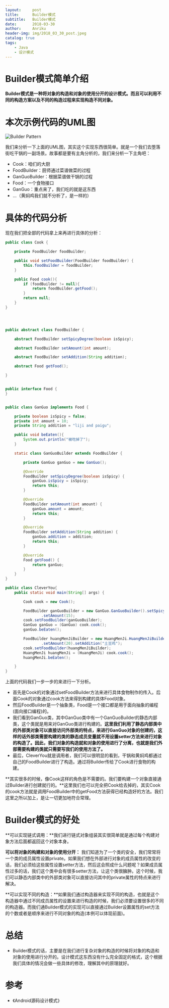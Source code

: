 ```yaml
---
layout:     post
title:      Builder模式
subtitle:   Builder模式
date:       2018-03-30
author:     Anriku
header-img: img/2018_03_30_post.jpeg
catalog: true
tags:
    - Java
    - 设计模式
---
```


# Builder模式简单介绍

**Builder模式是一种将对象的构造和对象的使用分开的设计模式。而且可以利用不同的构造方案以及不同的构造过程来实现构造不同对象。**

# 本次示例代码的UML图

![Builder Pattern](https://images-1254261164.cos.ap-chengdu.myqcloud.com/2018-11-08-164109.png)

我们来分析一下上面的UML图，其实这个实现东西很简单。就是一个我们去堕落街吃干锅的一副场景。故事都是要有主角分析的，我们来分析一下主角吧：

* Cook：咱们的大厨
* FoodBuilder：厨师通过菜谱做菜的过程
* GanGuoBuilder：根据菜谱做干锅的过程
* Food：一个食物接口
* GanGuo：重点来了，我们吃的就是这东西
* …（黄焖鸡我们就不分析了，是一样的）



# 具体的代码分析

现在我们把全部的代码拿上来再进行具体的分析：

```Java
public class Cook {

    private FoodBuilder foodBuilder;

    public void setFoodBuilder(FoodBuilder foodBuilder) {
        this.foodBuilder = foodBuilder;
    }

    public Food cook(){
        if (foodBuilder != null){
            return foodBuilder.getFood();
        }
        return null;
    }
}




public abstract class FoodBuilder {

    abstract FoodBuilder setSpicyDegree(boolean isSpicy);

    abstract FoodBuilder setAmount(int amount);

    abstract FoodBuilder setAddition(String addition);

    abstract Food getFood();

}


public interface Food {
}


public class GanGuo implements Food {

    private boolean isSpicy = false;
    private int amount = 10;
    private String addition = "liji and paigu";

    public void beEaten(){
        System.out.println("被吃掉了");
    }

    static class GanGuoBuilder extends FoodBuilder {

        private GanGuo ganGuo = new GanGuo();

        @Override
        FoodBuilder setSpicyDegree(boolean isSpicy) {
            ganGuo.isSpicy = isSpicy;
            return this;
        }

        @Override
        FoodBuilder setAmount(int amount) {
            ganGuo.amount = amount;
            return this;
        }

        @Override
        FoodBuilder setAddition(String addition) {
            ganGuo.addition = addition;
            return this;
        }

        @Override
        Food getFood() {
            return ganGuo;
        }
    }
}

public class CleverYou{
    public static void main(String[] args) {

        Cook cook = new Cook();

        FoodBuilder ganGuoBuilder = new GanGuo.GanGuoBuilder().setSpicyDegree(false)
                .setAmount(15);
        cook.setFoodBuilder(ganGuoBuilder);
        GanGuo ganGuo = (GanGuo) cook.cook();
        ganGuo.beEaten();

        FoodBuilder huangMenJiBuilder = new HuangMenJi.HuangMenJiBuilder().setSpicyDegree(true)
                .setAmount(20).setAddition("土豆鸡");
        cook.setFoodBuilder(huangMenJiBuilder);
        HuangMenJi huangMenJi = (HuangMenJi) cook.cook();
        huangMenJi.beEaten();

    }
}
```

上面的代码我们一步一步的来进行一下分析。

* 首先是Cook的对象通过setFoodBuilder方法来进行具体食物制作的传入。后面Cook的对象通过cook方法来得到构建的具体Food对象。
* 然后FoodBuilder是一个抽象类，Food是一个接口都是用于面向抽象的编程(面向接口编程)的。
* 我们看到GanGuo类，其中GanGuo类中有一个GanGuoBuilder的静态内部类，这个类就是用来对GanGuo类进行构建的。**这里我们利用了静态内部类中的外部类对象可以直接访问外部类的特点，来进行GanGuo对象的创建的，这样的话外部类需要构建的类的静态成员变量就不用设置setter方法来进行对象的构造了。因此，我们对象的构造就和对象的使用进行了分离，也就是我们外部需要构建的类就只需要写我们的使用方法了。**
* 最后，CleverYou就是调用者，我们可以很明显的看到，干锅和黄焖鸡都通过自己的FoodBuilder进行了构造。通过将Builder传给了Cook进行食物的构建。



**其实很多的时候，像Cook这样的角色是不需要的。我们要构建一个对象直接通过Builder进行创建就行的。**这里我们也可以完全把Cook给去掉的，其实Cook的cook方法就是调用FoodBuilder中的getFood方法获得已经构造好的方法。我们这里之所以加上，是让一切更加地符合常理。



# Builder模式的好处

**可以实现链式调用：**我们进行链式对象组装其实很简单就是通过每个构建对象方法后面都返回这个对象本身。



**可以将对象的构建和对象的使用分开：** 我们知道为了一个类的安全，我们常常将一个类的成员属性设置private。如果我们想在外部进行对象的成员属性的改变的话，我们必须给这些属性设置setter方法，然后这会照成什么问题呢？如果成员属性过多的话，我们这个类中会有很多setter方法，让这个类很臃肿。这个时候，我们可以静态内部类中的外部类对象可以直接访问其中的private属性的特点来进行解决。



**可以实现不同的构造：**如果我们通过构造器来实现不同的构造，也就是这个构造器中通过不同成员属性的设置来进行构造的时候，我们必须要设置很多的不同的构造器。而我们通Builder模式的实现可以直接通过Builder设置属性的set方法的个数或者是顺序来进行不同对象的构造(本例可以体现前面)。



# 总结

* Builder模式的话，主要是在我们进行复杂对象的构造的时候将对象的构造和对象的使用进行分开的。设计模式这东西没有什么完全固定的格式，这个根据我们具体的情况会做一些具体的修改，理解其中的原理就好。



# 参考

* 《Android源码设计模式》